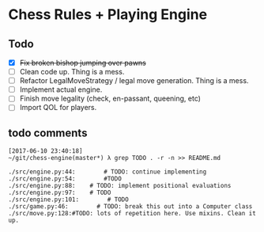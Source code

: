 # Chess Rules + Playing Engine

## Todo

- [x] ~~Fix broken bishop jumping over pawns~~
- [ ] Clean code up. Thing is a mess.
- [ ] Refactor LegalMoveStrategy / legal move generation. Thing is a mess.
- [ ] Implement actual engine.
- [ ] Finish move legality (check, en-passant, queening, etc)
- [ ] Import QOL for players.

## todo comments

```
[2017-06-10 23:40:18] 
~/git/chess-engine(master*) λ grep TODO . -r -n >> README.md

./src/engine.py:44:        # TODO: continue implementing
./src/engine.py:54:        #TODO
./src/engine.py:88:    # TODO: implement positional evaluations
./src/engine.py:97:    # TODO
./src/engine.py:101:        # TODO
./src/game.py:46:        # TODO: break this out into a Computer class
./src/move.py:128:#TODO: lots of repetition here. Use mixins. Clean it up.
```
